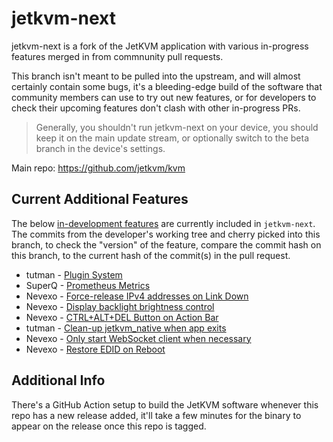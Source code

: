 # jetkvm-next

jetkvm-next is a fork of the JetKVM application with various in-progress features merged in from commnunity
pull requests.

This branch isn't meant to be pulled into the upstream, and will almost certainly contain some bugs, it's a 
bleeding-edge build of the software that community members can use to try out new features, or for developers to check
their upcoming features don't clash with other in-progress PRs.

> Generally, you shouldn't run jetkvm-next on your device, you should keep it on the main update stream, or optionally
> switch to the beta branch in the device's settings.

Main repo: https://github.com/jetkvm/kvm

## Current Additional Features
The below [in-development features](https://github.com/jetkvm/kvm) are currently included in `jetkvm-next`.
The commits from the developer's working tree and cherry picked into this branch, to check the "version" of the feature,
compare the commit hash on this branch, to the current hash of the commit(s) in the pull request.

- tutman - [Plugin System](https://github.com/jetkvm/kvm/pull/10)
- SuperQ - [Prometheus Metrics](https://github.com/jetkvm/kvm/pull/6)
- Nevexo - [Force-release IPv4 addresses on Link Down](https://github.com/jetkvm/kvm/pull/16)
- Nevexo - [Display backlight brightness control](https://github.com/jetkvm/kvm/pull/17)
- Nevexo - [CTRL+ALT+DEL Button on Action Bar](https://github.com/jetkvm/kvm/pull/18)
- tutman - [Clean-up jetkvm_native when app exits](https://github.com/jetkvm/kvm/pull/19)
- Nevexo - [Only start WebSocket client when necessary](https://github.com/jetkvm/kvm/pull/27)
- Nevexo - [Restore EDID on Reboot](https://github.com/jetkvm/kvm/pull/34)

## Additional Info
There's a GitHub Action setup to build the JetKVM software whenever this repo has a new release added, it'll take
a few minutes for the binary to appear on the release once this repo is tagged.
